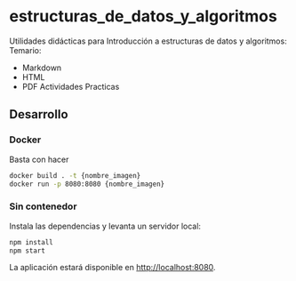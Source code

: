 # estructuras_de_datos_y_algoritmos
Utilidades didácticas para Introducción a estructuras de datos y algoritmos:
Temario:
- Markdown
- HTML
- PDF
Actividades
Practicas


## Desarrollo

### Docker

Basta con hacer 
```bash
docker build . -t {nombre_imagen}
docker run -p 8080:8080 {nombre_imagen}
```

### Sin contenedor

Instala las dependencias y levanta un servidor local:

```bash
npm install
npm start
```

La aplicación estará disponible en [http://localhost:8080](http://localhost:8080).
